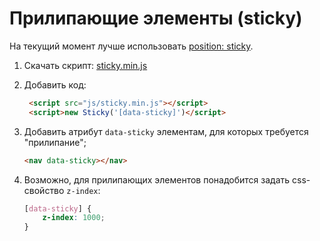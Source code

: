 # Прилипающие элементы (sticky)

На текущий момент лучше использовать [position: sticky](https://doka.guide/css/position-sticky/).

1. Скачать скрипт: [sticky.min.js](https://raw.githubusercontent.com/rgalus/sticky-js/master/dist/sticky.min.js)

2. Добавить код:

   ```html
    <script src="js/sticky.min.js"></script>
    <script>new Sticky('[data-sticky]')</script>
    ```
3. Добавить атрибут `data-sticky` элементам, для которых требуется "прилипание";

   ```html
   <nav data-sticky></nav>
   ```
4. Возможно, для прилипающих элементов понадобится задать css-свойство `z-index`:

    ```css
    [data-sticky] {
        z-index: 1000;
    }
    ```
